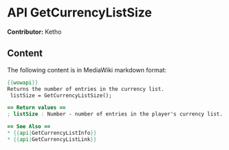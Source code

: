 # API GetCurrencyListSize

**Contributor:** Ketho

## Content

The following content is in MediaWiki markdown format:

```mediawiki
{{wowapi}}
Returns the number of entries in the currency list.
 listSize = GetCurrencyListSize();

== Return values ==
; listSize : Number - number of entries in the player's currency list.

== See Also ==
* {{api|GetCurrencyListInfo}}
* {{api|GetCurrencyListLink}}
```